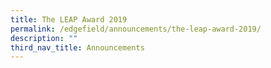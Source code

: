 ```yaml
---
title: The LEAP Award 2019
permalink: /edgefield/announcements/the-leap-award-2019/
description: ""
third_nav_title: Announcements
---
```

